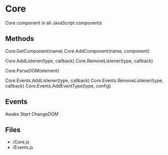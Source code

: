 # Core

Core component in all JavaScript components

## Methods

Core.GetComponent(name)
Core.AddComponent(name, component)

Core.AddListener(type, callback)
Core.RemoveListener(type, callback)

Core.ParseDOM(element)

Core.Events.AddListener(type, callback)
Core.Events.RemoveListener(type, callback)
Core.Events.AddEventType(type, config)

## Events

Awake
Start
ChangeDOM

## Files

* /Core.js
* /Events.js